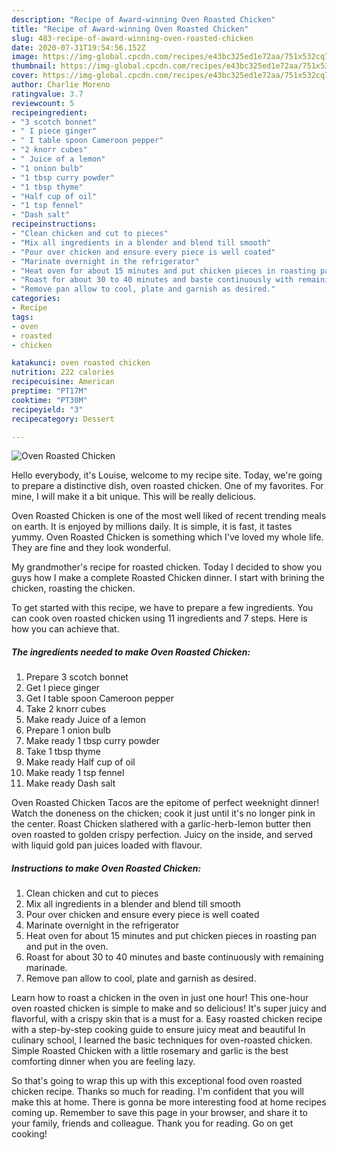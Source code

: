 ```yaml
---
description: "Recipe of Award-winning Oven Roasted Chicken"
title: "Recipe of Award-winning Oven Roasted Chicken"
slug: 483-recipe-of-award-winning-oven-roasted-chicken
date: 2020-07-31T19:54:56.152Z
image: https://img-global.cpcdn.com/recipes/e43bc325ed1e72aa/751x532cq70/oven-roasted-chicken-recipe-main-photo.jpg
thumbnail: https://img-global.cpcdn.com/recipes/e43bc325ed1e72aa/751x532cq70/oven-roasted-chicken-recipe-main-photo.jpg
cover: https://img-global.cpcdn.com/recipes/e43bc325ed1e72aa/751x532cq70/oven-roasted-chicken-recipe-main-photo.jpg
author: Charlie Moreno
ratingvalue: 3.7
reviewcount: 5
recipeingredient:
- "3 scotch bonnet"
- " I piece ginger"
- " I table spoon Cameroon pepper"
- "2 knorr cubes"
- " Juice of a lemon"
- "1 onion bulb"
- "1 tbsp curry powder"
- "1 tbsp thyme"
- "Half cup of oil"
- "1 tsp fennel"
- "Dash salt"
recipeinstructions:
- "Clean chicken and cut to pieces"
- "Mix all ingredients in a blender and blend till smooth"
- "Pour over chicken and ensure every piece is well coated"
- "Marinate overnight in the refrigerator"
- "Heat oven for about 15 minutes and put chicken pieces in roasting pan and put in the oven."
- "Roast for about 30 to 40 minutes and baste continuously with remaining marinade."
- "Remove pan allow to cool, plate and garnish as desired."
categories:
- Recipe
tags:
- oven
- roasted
- chicken

katakunci: oven roasted chicken 
nutrition: 222 calories
recipecuisine: American
preptime: "PT17M"
cooktime: "PT30M"
recipeyield: "3"
recipecategory: Dessert

---
```



![Oven Roasted Chicken](https://img-global.cpcdn.com/recipes/e43bc325ed1e72aa/751x532cq70/oven-roasted-chicken-recipe-main-photo.jpg)

Hello everybody, it's Louise, welcome to my recipe site. Today, we're going to prepare a distinctive dish, oven roasted chicken. One of my favorites. For mine, I will make it a bit unique. This will be really delicious.

Oven Roasted Chicken is one of the most well liked of recent trending meals on earth. It is enjoyed by millions daily. It is simple, it is fast, it tastes yummy. Oven Roasted Chicken is something which I've loved my whole life. They are fine and they look wonderful.

My grandmother&#39;s recipe for roasted chicken. Today I decided to show you guys how I make a complete Roasted Chicken dinner. I start with brining the chicken, roasting the chicken.


To get started with this recipe, we have to prepare a few ingredients. You can cook oven roasted chicken using 11 ingredients and 7 steps. Here is how you can achieve that.

<!--inarticleads1-->

##### The ingredients needed to make Oven Roasted Chicken:

1. Prepare 3 scotch bonnet
1. Get  I piece ginger
1. Get  I table spoon Cameroon pepper
1. Take 2 knorr cubes
1. Make ready  Juice of a lemon
1. Prepare 1 onion bulb
1. Make ready 1 tbsp curry powder
1. Take 1 tbsp thyme
1. Make ready Half cup of oil
1. Make ready 1 tsp fennel
1. Make ready Dash salt


Oven Roasted Chicken Tacos are the epitome of perfect weeknight dinner! Watch the doneness on the chicken; cook it just until it&#39;s no longer pink in the center. Roast Chicken slathered with a garlic-herb-lemon butter then oven roasted to golden crispy perfection. Juicy on the inside, and served with liquid gold pan juices loaded with flavour. 

<!--inarticleads2-->

##### Instructions to make Oven Roasted Chicken:

1. Clean chicken and cut to pieces
1. Mix all ingredients in a blender and blend till smooth
1. Pour over chicken and ensure every piece is well coated
1. Marinate overnight in the refrigerator
1. Heat oven for about 15 minutes and put chicken pieces in roasting pan and put in the oven.
1. Roast for about 30 to 40 minutes and baste continuously with remaining marinade.
1. Remove pan allow to cool, plate and garnish as desired.


Learn how to roast a chicken in the oven in just one hour! This one-hour oven roasted chicken is simple to make and so delicious! It&#39;s super juicy and flavorful, with a crispy skin that is a must for a. Easy roasted chicken recipe with a step-by-step cooking guide to ensure juicy meat and beautiful In culinary school, I learned the basic techniques for oven-roasted chicken. Simple Roasted Chicken with a little rosemary and garlic is the best comforting dinner when you are feeling lazy. 

So that's going to wrap this up with this exceptional food oven roasted chicken recipe. Thanks so much for reading. I'm confident that you will make this at home. There is gonna be more interesting food at home recipes coming up. Remember to save this page in your browser, and share it to your family, friends and colleague. Thank you for reading. Go on get cooking!
